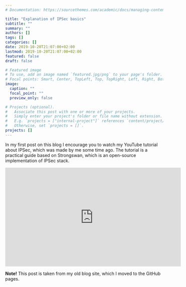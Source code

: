 ```yaml
---
# Documentation: https://sourcethemes.com/academic/docs/managing-content/

title: "Explanation of IPSec basics"
subtitle: ""
summary: ""
authors: []
tags: []
categories: []
date: 2019-10-20T21:07:00+02:00
lastmod: 2019-10-20T21:07:00+02:00
featured: false
draft: false

# Featured image
# To use, add an image named `featured.jpg/png` to your page's folder.
# Focal points: Smart, Center, TopLeft, Top, TopRight, Left, Right, BottomLeft, Bottom, BottomRight.
image:
  caption: ""
  focal_point: ""
  preview_only: false

# Projects (optional).
#   Associate this post with one or more of your projects.
#   Simply enter your project's folder or file name without extension.
#   E.g. `projects = ["internal-project"]` references `content/project/deep-learning/index.md`.
#   Otherwise, set `projects = []`.
projects: []
---
```


In my first post on this blog I encourage you to watch my YouTube tutorial about IPSec, which was made by me some time ago. The tutorial is a practical guide based on Strongswan, which is an open-source implementation of IPSec stack.

<iframe width="560" height="315" src="https://www.youtube.com/embed/D-Esrw8wxA4" frameborder="0" allow="accelerometer; autoplay; encrypted-media; gyroscope; picture-in-picture" allowfullscreen></iframe>

**Note!** This post is taken from my old blog site, which I moved to the GitHub pages.
